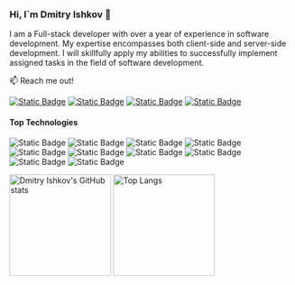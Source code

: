 ### Hi, I`m Dmitry Ishkov 👋

I am a Full-stack developer with over a year of experience in software development. My expertise encompasses both client-side and server-side development. I will skillfully apply my abilities to successfully implement assigned tasks in the field of software development.

📫 Reach me out!

[![Static Badge](https://img.shields.io/badge/dmitry--ishkov-0A66C2?style=flat&logo=linkedin)](https://www.linkedin.com/in/dmitry-ishkov/)
[![Static Badge](https://img.shields.io/badge/%40dmitryIshkov27-26A5E4?style=flat&logo=telegram)](https://t.me/DmitryIshkov27)
[![Static Badge](https://img.shields.io/badge/dmitryishkov-cd486b?style=flat&logo=instagram&logoColor=ffffff)](https://www.instagram.com/dmitryishkov/)
[![Static Badge](https://img.shields.io/badge/dmitryishkov27-c71610?style=flat&logo=gmail&logoColor=ffffff)](dmitryishkov27@gmail.com)

#### Top Technologies

![Static Badge](https://img.shields.io/badge/HTML-E34F26?style=flat-square&logo=HTML5&labelColor=FFF)
![Static Badge](https://img.shields.io/badge/CSS-1572B6?style=flat-square&logo=css3&logoColor=1572B6&labelColor=FFF)
![Static Badge](https://img.shields.io/badge/SASS-CC6699?style=flat-square&logo=SASS&logoColor=CC6699&labelColor=FFF)
![Static Badge](https://img.shields.io/badge/JAVASCRIPT-F7DF1E?style=flat-square&logo=JAVASCRIPT&labelColor=000000)
![Static Badge](https://img.shields.io/badge/TYPESCRIPT-3178C6?style=flat-square&logo=TYPESCRIPT&labelColor=FFFFFF)
![Static Badge](https://img.shields.io/badge/REACT-61DAFB?style=flat-square&logo=REACT&labelColor=000000)
![Static Badge](https://img.shields.io/badge/REDUX-764ABC?style=flat-square&logo=REDUX&logoColor=764ABC&labelColor=FFF)
![Static Badge](https://img.shields.io/badge/NODEJS-339933?style=flat-square&logo=NODE.JS&labelColor=000000)
![Static Badge](https://img.shields.io/badge/MONGODB-47A248?style=flat-square&logo=MONGODB&labelColor=FFF)
![Static Badge](https://img.shields.io/badge/GIT-F05032?style=flat-square&logo=GIT&logoColor=FFF)


<img alt="Dmitry Ishkov's GitHub stats" src="https://github-readme-stats.vercel.app/api?username=ishkov2709&show_icons=true&theme=transparent&theme=default" height="180"/>    <img alt="Top Langs" src="https://github-readme-stats.vercel.app/api/top-langs/?username=ishkov2709&layout=compact" height="180"/>
